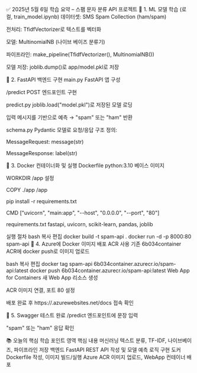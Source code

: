 ✅ 2025년 5월 6일 학습 요약 – 스팸 문자 분류 API 프로젝트
🔹 1. ML 모델 학습 (로컬, train_model.ipynb)
데이터셋: SMS Spam Collection (ham/spam)

전처리: TfidfVectorizer로 텍스트를 벡터화

모델: MultinomialNB (나이브 베이즈 분류기)

파이프라인: make_pipeline(TfidfVectorizer(), MultinomialNB())

모델 저장: joblib.dump()로 app/model.pkl로 저장

🔹 2. FastAPI 백엔드 구현
main.py
FastAPI 앱 구성

/predict POST 엔드포인트 구현

predict.py
joblib.load("model.pkl")로 저장된 모델 로딩

입력 메시지를 기반으로 예측 → "spam" 또는 "ham" 반환

schema.py
Pydantic 모델로 요청/응답 구조 정의:

MessageRequest: message(str)

MessageResponse: label(str)

🔹 3. Docker 컨테이너화 및 실행
Dockerfile
python:3.10 베이스 이미지

WORKDIR /app 설정

COPY ./app /app

pip install -r requirements.txt

CMD ["uvicorn", "main:app", "--host", "0.0.0.0", "--port", "80"]

requirements.txt
fastapi, uvicorn, scikit-learn, pandas, joblib

실행 절차
bash
복사
편집
docker build -t spam-api .
docker run -d -p 8000:80 spam-api
🔹 4. Azure에 Docker 이미지 배포
ACR 사용
기존 6b034container ACR에 docker push로 이미지 업로드

bash
복사
편집
docker tag spam-api 6b034container.azurecr.io/spam-api:latest
docker push 6b034container.azurecr.io/spam-api:latest
Web App for Containers
새 Web App 리소스 생성

ACR 이미지 연결, 포트 80 설정

배포 완료 후 https://<webapp>.azurewebsites.net/docs 접속 확인

🔹 5. Swagger 테스트 완료
/predict 엔드포인트에 문장 입력

"spam" 또는 "ham" 응답 확인

📚 오늘의 핵심 학습 포인트
영역	핵심 내용
머신러닝	텍스트 분류, TF-IDF, 나이브베이즈, 파이프라인 저장
백엔드	FastAPI REST API 작성 및 모델 예측 로직 구현
도커	Dockerfile 작성, 이미지 빌드/실행
Azure	ACR 이미지 업로드, WebApp 컨테이너 배포